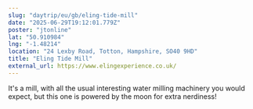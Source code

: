 ```yaml
---
slug: "daytrip/eu/gb/eling-tide-mill"
date: "2025-06-29T19:12:01.779Z"
poster: "jtonline"
lat: "50.910984"
lng: "-1.48214"
location: "24 Lexby Road, Totton, Hampshire, SO40 9HD"
title: "Eling Tide Mill"
external_url: https://www.elingexperience.co.uk/
---
```

It's a mill, with all the usual interesting water milling machinery you would expect, but this one is powered by the moon for extra nerdiness!